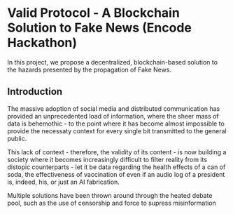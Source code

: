 # Valid Protocol - A Blockchain Solution to Fake News (Encode Hackathon)

In this project, we propose a decentralized, blockchain-based solution to the hazards presented by the propagation of Fake News.

## Introduction 

The massive adoption of social media and distributed communication has provided an unprecedented load of information, where the sheer mass of data is behemothic - to the point where it has become almost impossible to provide the necessaty context for every single bit transmitted to the general public.

This lack of context - therefore, the validity of its content - is now building a society where it becomes increasingly difficult to filter reality from its distopic counterparts - let it be data regarding the health effects of a can of soda, the effectiveness of vaccination of even if an audio log of a president is, indeed, his, or just an AI fabrication.

Multiple solutions have been thrown around through the heated debate pool, such as the use of censorship and force to supress misinformation

